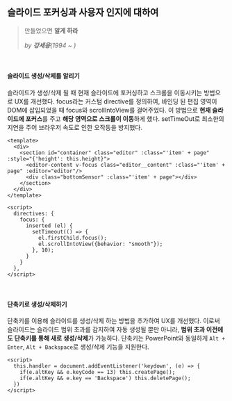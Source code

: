## 슬라이드 포커싱과 사용자 인지에 대하여

> 만들었으면 **알게 하라**
>
> *by **강세응**(1994 ~ )*

<br>

#### 슬라이드 생성/삭제를 알리기

슬라이드가 생성/삭제 될 때 현재 슬라이드에 포커싱하고 스크롤을 이동시키는 방법으로 UX를 개선했다. focus라는 커스텀 directive를 정의하여, 바인딩 된 편집 영역이 DOM에 삽입되었을 때 focus와 scrollIntoView를 걸어주었다. 이 방법으로 **현재 슬라이드에 포커스**를 주고 **해당 영역으로 스크롤이 이동**하게 했다. setTimeOut로 최소한의 지연을 주어 브라우저 속도로 인한 오작동을 방지했다.

``` vue
<template>
  <div>
    <section id="container" class="editor" :class="'item' + page" :style="{'height': this.height}">
      <editor-content v-focus class="editor__content" :class="'item' + page" :editor="editor"/>
      <div class="bottomSensor" :class="'item' + page"></div>
    </section>
  </div>
</template>

<script>   
  directives: {
    focus: {
      inserted (el) {
        setTimeout(() => {
          el.firstChild.focus();
          el.scrollIntoView({behavior: "smooth"});
        }, 10);
      }
    }
  },
</script> 
```

<br>

#### 단축키로 생성/삭제하기 

단축키를 이용해 슬라이드를 생성/삭제 하는 방법을 추가하여 UX를 개선했다. 이로써 슬라이드는 슬라이드 범위 초과를 감지하여 자동 생성될 뿐만 아니라, **범위 초과 이전에도 단축키를 통해 새로 생성/삭제**가 가능하다. 단축키는 PowerPoint와 동일하게  `Alt + Enter`, `Alt + Backspace`로 생성/삭제 기능을 지원한다.

``` vue
<script>      
  this.handler = document.addEventListener('keydown', (e) => {
    if(e.altKey && e.keyCode == 13) this.createPage();
    if(e.altKey && e.key == 'Backspace') this.deletePage();
  })
</script>
```

<br>

<br>

